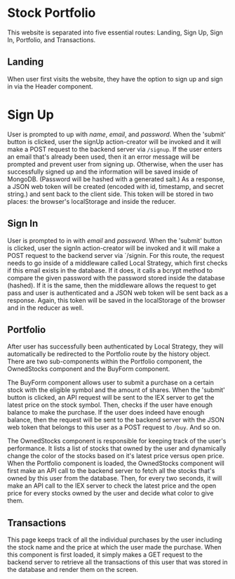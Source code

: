 # Stock Portfolio

This website is separated into five essential routes: Landing, Sign Up, Sign In, Portfolio, and Transactions.



## Landing

When user first visits the website, they have the option to sign up and sign in via the Header component.



# Sign Up

User is prompted to up with *name*, *email*, and *password*. When the 'submit' button is clicked, user the signUp action-creator will be invoked and it will make a POST request to the backend server via `/signup`. If the user enters an email that's already been used, then it an error message will be prompted and prevent user from signing up. Otherwise, when the user has successfully signed up and the information will be saved inside of MongoDB. (Password will be hashed with a generated salt.) As a response, a JSON web token will be created (encoded with id, timestamp, and secret string.) and sent back to the client side. This token will be stored in two places: the browser's localStorage and inside the reducer.



## Sign In

User is prompted to in with *email* and *password*. When the 'submit' button is clicked, user the signIn action-creator will be invoked and it will make a POST request to the backend server via `/signin. For this route, the request needs to go inside of a middleware called Local Strategy, which first checks if this email exists in the database. If it does, it calls a bcrypt method to compare the given password with the password stored inside the database (hashed). If it is the same, then the middleware allows the request to get pass and user is authenticated and a JSON web token will be sent back as a response. Again, this token will be saved in the localStorage of the browser and in the reducer as well.



## Portfolio

After user has successfully been authenticated by Local Strategy, they will automatically be redirected to the Portfolio route by the history object. There are two sub-components within the Portfolio component, the OwnedStocks component and the BuyForm component. 

The BuyForm component allows user to submit a purchase on a certain stock with the eligible symbol and the amount of shares. When the 'submit' button is clicked, an API request will be sent to the IEX server to get the latest price on the stock symbol. Then, checks if the user have enough balance to make the purchase. If the user does indeed have enough balance, then the request will be sent to the backend server with the JSON web token that belongs to this user as a POST request to `/buy`. And so on. 

The OwnedStocks component is responsible for keeping track of the user's performance. It lists a list of stocks that owned by the user and dynamically change the color of the stocks based on it's latest price versus open price. When the Portfolio component is loaded, the OwnedStocks component will first make an API call to the backend server to fetch all the stocks that's owned by this user from the database. Then, for every two seconds, it will make an API call to the IEX server to check the latest price and the open price for every stocks owned by the user and decide what color to give them.



## Transactions

This page keeps track of all the individual purchases by the user including the stock name and the price at which the user made the purchase. When this component is first loaded, it simply makes a GET request to the backend server to retrieve all the transactions of this user that was stored in the database and render them on the screen.